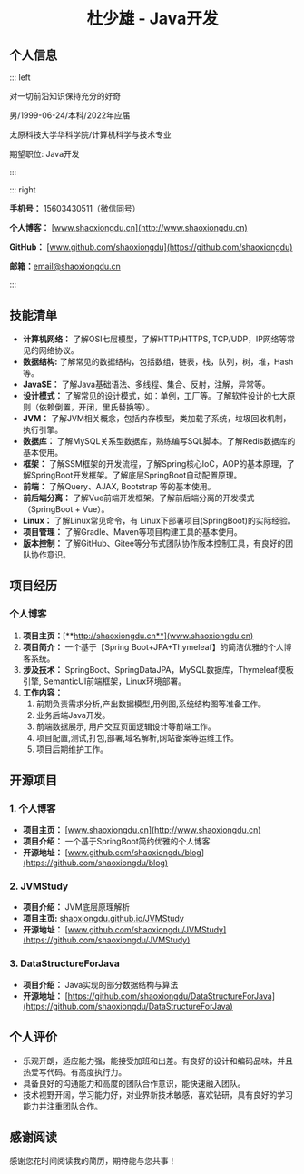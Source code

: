 # <center>杜少雄 - Java开发</center>

## 个人信息

::: left

对一切前沿知识保持充分的好奇

男/1999-06-24/本科/2022年应届

太原科技大学华科学院/计算机科学与技术专业

期望职位: Java开发

:::

::: right

**手机号：** 15603430511（微信同号）

**个人博客：** [www.shaoxiongdu.cn](http://www.shaoxiongdu.cn)

**GitHub：** [www.github.com/shaoxiongdu](https://github.com/shaoxiongdu)


**邮箱：**[email@shaoxiongdu.cn](mailto:email@shaoxiongdu.cn)

:::

## 技能清单

- **计算机网络：** 了解OSI七层模型，了解HTTP/HTTPS, TCP/UDP，IP网络等常见的网络协议。
- **数据结构:**  了解常见的数据结构，包括数组，链表，栈，队列，树，堆，Hash等。
- **JavaSE：** 了解Java基础语法、多线程、集合、反射，注解，异常等。
- **设计模式：** 了解常见的设计模式，如：单例，工厂等。了解软件设计的七大原则（依赖倒置，开闭，里氏替换等）。
- **JVM：** 了解JVM相关概念，包括内存模型，类加载子系统，垃圾回收机制，执行引擎。
- **数据库：** 了解MySQL关系型数据库，熟练编写SQL脚本。了解Redis数据库的基本使用。
- **框架：** 了解SSM框架的开发流程，了解Spring核心IoC，AOP的基本原理，了解SpringBoot开发框架。了解底层SpringBoot自动配置原理。
- **前端：** 了解Query、AJAX, Bootstrap 等的基本使用。
- **前后端分离：** 了解Vue前端开发框架。了解前后端分离的开发模式（SpringBoot + Vue）。
- **Linux：** 了解Linux常见命令，有 Linux下部署项目(SpringBoot)的实际经验。
- **项目管理：** 了解Gradle、Maven等项目构建工具的基本使用。
- **版本控制：** 了解GitHub、Gitee等分布式团队协作版本控制工具，有良好的团队协作意识。

## 项目经历

### 个人博客

1. **项目主页：**[**http://shaoxiongdu.cn**](www.shaoxiongdu.cn)
2. **项目简介：** 一个基于【Spring Boot+JPA+Thymeleaf】的简洁优雅的个人博客系统。
3. **涉及技术：** SpringBoot、SpringDataJPA，MySQL数据库，Thymeleaf模板引擎, SemanticUI前端框架，Linux环境部署。
4. **工作内容：**
   1. 前期负责需求分析,产出数据模型,用例图,系统结构图等准备工作。
   2. 业务后端Java开发。
   3. 前端数据展示, 用户交互页面逻辑设计等前端工作。
   4. 项目配置,测试,打包,部署,域名解析,网站备案等运维工作。
   5. 项目后期维护工作。

## 开源项目

### 1. 个人博客

- **项目主页：**  [www.shaoxiongdu.cn](http://www.shaoxiongdu.cn)
- **项目介绍：**  一个基于SpringBoot简约优雅的个人博客
- **开源地址：**  [www.github.com/shaoxiongdu/blog](https://github.com/shaoxiongdu/blog)

### 2. JVMStudy

- **项目介绍：**  JVM底层原理解析
- **项目主页:**  [shaoxiongdu.github.io/JVMStudy](shaoxiongdu.github.io/JVMStudy)
- **开源地址：**  [www.github.com/shaoxiongdu/JVMStudy](https://github.com/shaoxiongdu/JVMStudy)

### 3. DataStructureForJava

- **项目介绍：**  Java实现的部分数据结构与算法
- **开源地址：**  [https://github.com/shaoxiongdu/DataStructureForJava](https://github.com/shaoxiongdu/DataStructureForJava)

## 个人评价

- 乐观开朗，适应能力强，能接受加班和出差。有良好的设计和编码品味，并且热爱写代码。有高度执行力。
- 具备良好的沟通能力和高度的团队合作意识，能快速融入团队。
- 技术视野开阔，学习能力好，对业界新技术敏感，喜欢钻研，具有良好的学习能力并注重团队合作。

## 感谢阅读

感谢您花时间阅读我的简历，期待能与您共事！